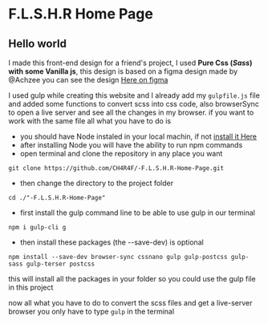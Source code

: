 # F.L.S.H.R Home Page
## Hello world
I made this front-end design for a friend's project, I used **Pure Css (*Sass*) with some Vanilla js**, this design is based on a figma design made by @Achzee
you can see the design [Here on figma](https://www.figma.com/file/rY4JGCJ2H73eCNcz2RqmGx/EDS-Website)

I used gulp while creating this website and I already add my `gulpfile.js` file and added some functions to convert scss into css code, also browserSync to open a live server and see all the changes in my browser. 
if you want to work with the same file all what you have to do is

- you should have Node instaled in your local machin, if not [install it Here](https://nodejs.org/)
- after installing Node you will have the ability to run npm commands
- open terminal and clone the repository in any place you want
```
git clone https://github.com/CH4R4F/-F.L.S.H.R-Home-Page.git
```
- then change the directory to the project folder
```
cd ./"-F.L.S.H.R-Home-Page"
```
- first install the gulp command line to be able to use gulp in our terminal
```
npm i gulp-cli g
```
- then install these packages (the --save-dev) is optional
```
npm install --save-dev browser-sync cssnano gulp gulp-postcss gulp-sass gulp-terser postcss
```
this will install all the packages in your folder so you could use the gulp file in this project

now all what you have to do to convert the scss files and get a live-server browser you only have to type `gulp` in the terminal
